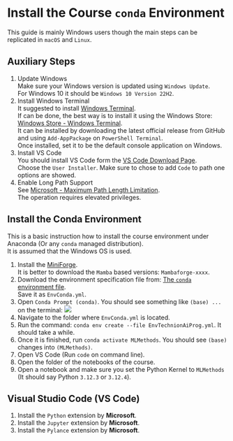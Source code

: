 # Install the Course `conda` Environment

This guide is mainly Windows users though the main steps can be replicated in `macOS` and `Linux`.

## Auxiliary Steps

1. Update Windows  
   Make sure your Windows version is updated using `Windows Update`.   
   For Windows 10 it should be `Windows 10 Version 22H2`.
2. Install Windows Terminal  
   It suggested to install [Windows Terminal](https://github.com/microsoft/terminal).  
   If can be done, the best way is to install it using the Windows Store: [Windows Store - Windows Terminal](https://apps.microsoft.com/detail/9N0DX20HK701).  
   It can be installed by downloading the latest official release from GitHub and using `Add-AppPackage` on `PowerShell Terminal`.  
   Once installed, set it to be the default console application on Windows.
3. Install VS Code  
   You should install VS Code form the [VS Code Download Page](https://code.visualstudio.com/download).  
   Choose the `User Installer`. Make sure to chose to add `Code` to path one options are showed.
4. Enable Long Path Support  
   See [Microsoft - Maximum Path Length Limitation](https://learn.microsoft.com/en-us/windows/win32/fileio/maximum-file-path-limitation).  
   The operation requires elevated privileges.
   
## Install the Conda Environment

This is a basic instruction how to install the course environment under Anaconda (Or any `conda` managed distribution).  
It is assumed that the Windows OS is used.

1. Install the [MiniForge](https://conda-forge.org/miniforge).  
   It is better to download the `Mamba` based versions: `Mambaforge-xxxx`. 
2. Download the environment specification file from: [The `conda` environment file](https://github.com/FixelAlgorithmsTeam/FixelCourses/blob/master/MachineLearningMethods/2024_06/EnvConda.yml).  
   Save it as `EnvConda.yml`.
3. Open `Conda Prompt (conda)`. You should see something like `(base) ...` on the terminal:
![](https://i.imgur.com/AGDV0WF.png)
4. Navigate to the folder where `EnvConda.yml` is located.
5. Run the command: `conda env create --file EnvTechnionAiProg.yml`. It should take a while.
6. Once it is finished, run `conda activate MLMethods`. You should see `(base)` changes into `(MLMethods)`.
7. Open VS Code (Run `code` on command line).
8. Open the folder of the notebooks of the course.
9. Open a notebook and make sure you set the Python Kernel to `MLMethods` (It should say Python `3.12.3` or `3.12.4`).

## Visual Studio Code (VS Code)

 1. Install the `Python` extension by **Microsoft**.
 2. Install the `Jupyter` extension by **Microsoft**.
 3. Install the `Pylance` extension by **Microsoft**.
